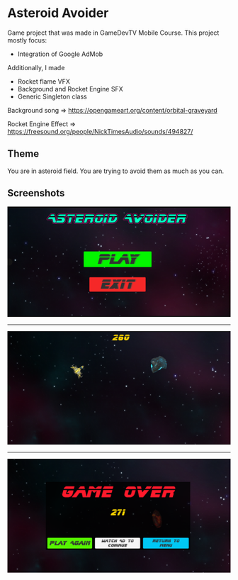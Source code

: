 # Asteroid Avoider

Game project that was made in GameDevTV Mobile Course.
This project mostly focus:

* Integration of Google AdMob

Additionally, I made

* Rocket flame VFX
* Background and Rocket Engine SFX
* Generic Singleton class

Background song => <https://opengameart.org/content/orbital-graveyard>

Rocket Engine Effect => <https://freesound.org/people/NickTimesAudio/sounds/494827/>

## Theme

You are in asteroid field. You are trying to avoid them as much as you can.

## Screenshots

![ss_1](docs/img/ss_1.png)

---
![ss_1](docs/img/ss_2.png)

---
![ss_1](docs/img/ss_3.png)
